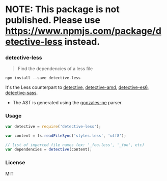 # NOTE: This package is not published. Please use https://www.npmjs.com/package/detective-less instead.

### detective-less

> Find the dependencies of a less file

`npm install --save detective-less`

It's the Less counterpart to [detective](https://github.com/substack/node-detective), [detective-amd](https://github.com/mrjoelkemp/node-detective-amd), [detective-es6](https://github.com/mrjoelkemp/node-detective-es6), [detective-sass](https://github.com/mrjoelkemp/node-detective-sass).

* The AST is generated using the [gonzales-pe](https://github.com/tonyganch/gonzales-pe) parser.

### Usage

```js
var detective = require('detective-less');

var content = fs.readFileSync('styles.less', 'utf8');

// list of imported file names (ex: '_foo.less', '_foo', etc)
var dependencies = detective(content);
```

### License

MIT
